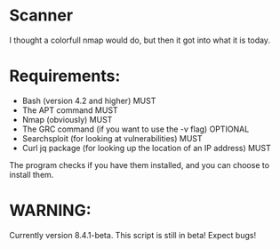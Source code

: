 # Scanner
I thought a colorfull nmap would do, but then it got into what it is today.

# Requirements:
- Bash (version 4.2 and higher)                                                          MUST
- The APT command                                                                        MUST
- Nmap (obviously)                                                                       MUST
- The GRC command (if you want to use the -v flag)                                     OPTIONAL
- Searchsploit (for looking at vulnerabilities)                                          MUST
- Curl jq package (for looking up the location of an IP address)                         MUST

The program checks if you have them installed, and you can choose to install them.

# WARNING:

Currently version 8.4.1-beta.
This script is still in beta! Expect bugs!
